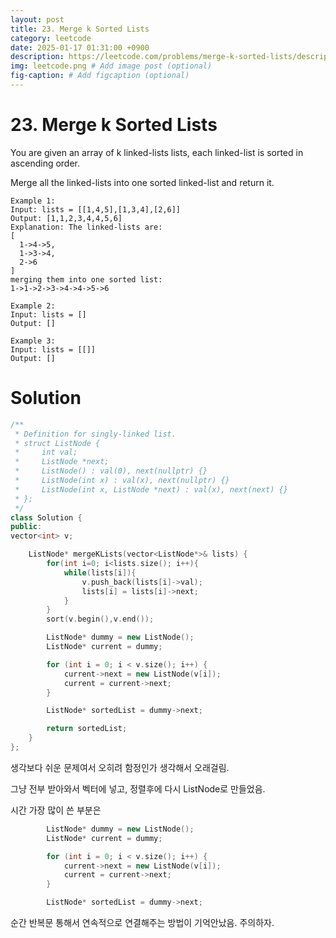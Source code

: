 ```yaml
---
layout: post
title: 23. Merge k Sorted Lists
category: leetcode
date: 2025-01-17 01:31:00 +0900
description: https://leetcode.com/problems/merge-k-sorted-lists/description/?envType=problem-list-v2&envId=25uoksw3
img: leetcode.png # Add image post (optional)
fig-caption: # Add figcaption (optional)
---
```



# 23. Merge k Sorted Lists

You are given an array of k linked-lists lists, each linked-list is sorted in ascending order.

Merge all the linked-lists into one sorted linked-list and return it.

 
```
Example 1:
Input: lists = [[1,4,5],[1,3,4],[2,6]]
Output: [1,1,2,3,4,4,5,6]
Explanation: The linked-lists are:
[
  1->4->5,
  1->3->4,
  2->6
]
merging them into one sorted list:
1->1->2->3->4->4->5->6
```

```
Example 2:
Input: lists = []
Output: []
```

```
Example 3:
Input: lists = [[]]
Output: []
```

# Solution

```cpp
/**
 * Definition for singly-linked list.
 * struct ListNode {
 *     int val;
 *     ListNode *next;
 *     ListNode() : val(0), next(nullptr) {}
 *     ListNode(int x) : val(x), next(nullptr) {}
 *     ListNode(int x, ListNode *next) : val(x), next(next) {}
 * };
 */
class Solution {
public:
vector<int> v;

    ListNode* mergeKLists(vector<ListNode*>& lists) {
        for(int i=0; i<lists.size(); i++){
            while(lists[i]){
                v.push_back(lists[i]->val);
                lists[i] = lists[i]->next;
            }
        }
        sort(v.begin(),v.end());

        ListNode* dummy = new ListNode();
        ListNode* current = dummy;

        for (int i = 0; i < v.size(); i++) {
            current->next = new ListNode(v[i]);
            current = current->next;
        }

        ListNode* sortedList = dummy->next;

        return sortedList;
    }
};
```

생각보다 쉬운 문제여서 오히려 함정인가 생각해서 오래걸림. 

그냥 전부 받아와서 벡터에 넣고, 정렬후에 다시 ListNode로 만들었음.

시간 가장 많이 쓴 부분은 

```cpp
        ListNode* dummy = new ListNode();
        ListNode* current = dummy;

        for (int i = 0; i < v.size(); i++) {
            current->next = new ListNode(v[i]);
            current = current->next;
        }

        ListNode* sortedList = dummy->next;
```

순간 반복문 통해서 연속적으로 연결해주는 방법이 기억안났음. 주의하자.


